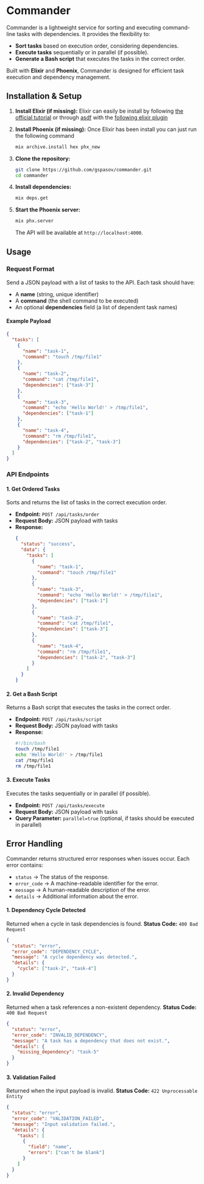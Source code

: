 # Commander

Commander is a lightweight service for sorting and executing command-line tasks with dependencies. It provides the flexibility to:

- **Sort tasks** based on execution order, considering dependencies.
- **Execute tasks** sequentially or in parallel (if possible).
- **Generate a Bash script** that executes the tasks in the correct order.

Built with **Elixir** and **Phoenix**, Commander is designed for efficient task execution and dependency management.

## Installation & Setup

1. **Install Elixir (if missing):**
    Elixir can easily be install by following [the official tutorial](https://elixir-lang.org/install.html) or through [asdf](https://asdf-vm.com/manage/plugins.html) with the [following elixir plugin](https://github.com/asdf-vm/asdf-elixir)

2. **Install Phoenix (if missing):**
    Once Elixir has been install you can just run the following command
    ```sh
    mix archive.install hex phx_new
    ```

3. **Clone the repository:**
   ```sh
   git clone https://github.com/gspasov/commander.git
   cd commander
   ```

4. **Install dependencies:**

   ```sh
   mix deps.get
   ```

5. **Start the Phoenix server:**
   ```sh
   mix phx.server
   ```
   The API will be available at `http://localhost:4000`.

## Usage

### Request Format

Send a JSON payload with a list of tasks to the API. Each task should have:

- A **name** (string, unique identifier)
- A **command** (the shell command to be executed)
- An optional **dependencies** field (a list of dependent task names)

#### Example Payload

```json
{
  "tasks": [
    {
      "name": "task-1",
      "command": "touch /tmp/file1"
    },
    {
      "name": "task-2",
      "command": "cat /tmp/file1",
      "dependencies": ["task-3"]
    },
    {
      "name": "task-3",
      "command": "echo 'Hello World!' > /tmp/file1",
      "dependencies": ["task-1"]
    },
    {
      "name": "task-4",
      "command": "rm /tmp/file1",
      "dependencies": ["task-2", "task-3"]
    }
  ]
}
```

### API Endpoints

#### **1. Get Ordered Tasks**

Sorts and returns the list of tasks in the correct execution order.

- **Endpoint:** `POST /api/tasks/order`
- **Request Body:** JSON payload with tasks
- **Response:**
  ```json
  {
    "status": "success",
    "data": {
      "tasks": [
        {
          "name": "task-1",
          "command": "touch /tmp/file1"
        },
        {
          "name": "task-3",
          "command": "echo 'Hello World!' > /tmp/file1",
          "dependencies": ["task-1"]
        },
        {
          "name": "task-2",
          "command": "cat /tmp/file1",
          "dependencies": ["task-3"]
        },
        {
          "name": "task-4",
          "command": "rm /tmp/file1",
          "dependencies": ["task-2", "task-3"]
        }
      ]
    }
  }
  ```

#### **2. Get a Bash Script**

Returns a Bash script that executes the tasks in the correct order.

- **Endpoint:** `POST /api/tasks/script`
- **Request Body:** JSON payload with tasks
- **Response:**
  ```sh
  #!/bin/bash
  touch /tmp/file1
  echo 'Hello World!' > /tmp/file1
  cat /tmp/file1
  rm /tmp/file1
  ```

#### **3. Execute Tasks**

Executes the tasks sequentially or in parallel (if possible).

- **Endpoint:** `POST /api/tasks/execute`
- **Request Body:** JSON payload with tasks
- **Query Parameter:** `parallel=true` (optional, if tasks should be executed in parallel)

## Error Handling

Commander returns structured error responses when issues occur. Each error contains:

- `status` → The status of the response.
- `error_code` → A machine-readable identifier for the error.
- `message` → A human-readable description of the error.
- `details` → Additional information about the error.

#### **1. Dependency Cycle Detected**

Returned when a cycle in task dependencies is found.
**Status Code:** `400 Bad Request`

```json
{
  "status": "error",
  "error_code": "DEPENDENCY_CYCLE",
  "message": "A cycle dependency was detected.",
  "details": {
    "cycle": ["task-2", "task-4"]
  }
}
```

#### **2. Invalid Dependency**

Returned when a task references a non-existent dependency.
**Status Code:** `400 Bad Request`

```json
{
  "status": "error",
  "error_code": "INVALID_DEPENDENCY",
  "message": "A task has a dependency that does not exist.",
  "details": {
    "missing_dependency": "task-5"
  }
}
```

#### **3. Validation Failed**

Returned when the input payload is invalid.
**Status Code:** `422 Unprocessable Entity`

```json
{
  "status": "error",
  "error_code": "VALIDATION_FAILED",
  "message": "Input validation failed.",
  "details": {
    "tasks": [
      {
        "field": "name",
        "errors": ["can't be blank"]
      }
    ]
  }
}
```